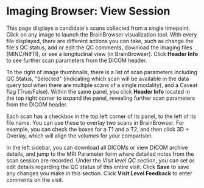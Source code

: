 # Imaging Browser: View Session

This page displays a candidate's scans collected from a single timepoint. Click on any image to launch the BrainBrowser visualization tool. With every file displayed, there are different actions you can take, such as change the file's QC status, add or edit the QC comments, download the imaging files (MINC/NIfTI), or see a longitudinal view (in BrainBrowser). Click **Header Info** to see further scan parameters from the DICOM header.

To the right of image thumbnails, there is a list of scan parameters including QC Status, "Selected" (indicating which scan will be available in the data query tool when there are multiple scans of a single modality), and a Caveat flag (True/False). Within the same
panel, you click **Header Info** located in the top right corner to expand the panel, revealing further scan parameters from the
DICOM header.

Each scan has a checkbox in the top left corner of its panel, to the left of its file name. You can use these to overlay two scans in BrainBrowser. For example, you can check the boxes for a T1 and a T2, and then click 3D + Overlay, which will align the volumes for your comparison. 

In the left sidebar, you can download all DICOMs or view DICOM archive details, and jump to the MRI Parameter form where detailed notes from the scan session are recorded. Under the *Visit level QC* section, you can set or edit details regarding the QC status of this entire visit. Click **Save** to save any changes you make in this section. Click **Visit Level Feedback** to enter comments on the visit.
